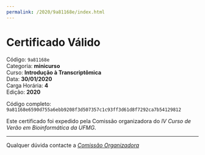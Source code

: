 ```yaml
---
permalink: /2020/9a81168e/index.html
---
```


# Certificado Válido

Código: `9a81168e`<br>
Categoria: **minicurso**<br>
Curso: **Introdução à Transcriptômica**<br>
Data: **30/01/2020**<br>
Carga Horária: **4**<br>
Edição: **2020**<br>


Código completo: `9a81168e6590d755a6ebb9208f3d507357c1c93ff3d61d8f7292ca7b54129812`


Este certificado foi expedido pela Comissão organizadora do *IV Curso de Verão em Bioinformática da UFMG*.

----

Qualquer dúvida contacte a [_Comissão Organizadora_](<mailto:cursobioinfoufmg@gmail.com$subject=[Certificados]>)

